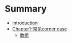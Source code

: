 # Summary

* [Introduction](README.md)
* [Chapter1-常见corner case](chapter1.md)
  * [数组](chapter1/shu-zu.md)

